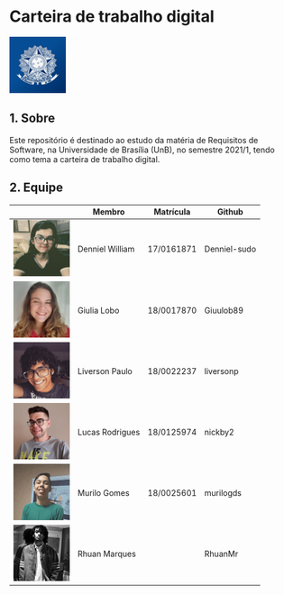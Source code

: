 # Carteira de trabalho digital

<img src="./assets/logo.png" width="100">

## 1. Sobre

Este repositório é destinado ao estudo da matéria de Requisitos de Software, na Universidade de Brasília (UnB), no semestre 2021/1, tendo como tema a carteira de trabalho digital.

## 2. Equipe

|                                                   | Membro           | Matrícula  | Github       |
|---------------------------------------------------|------------------|------------|--------------|
| <img src="./assets/denniel.jpg" width="100"> | Denniel William  | 17/0161871 | Denniel-sudo |
| <img src="./assets/giu.jpeg" width="100">    | Giulia Lobo      | 18/0017870 | Giuulob89    |
| <img src="./assets/liverson.png" width="100">| Liverson Paulo   | 18/0022237 | liversonp    |
| <img src="./assets/lucas.jpg" width="100">   | Lucas Rodrigues  | 18/0125974 | nickby2      |
| <img src="./assets/murizada.jpg" width="100">| Murilo Gomes     | 18/0025601 | murilogds    |
| <img src="./assets/rhuan.jpg" width="100">   | Rhuan Marques    |            | RhuanMr      |